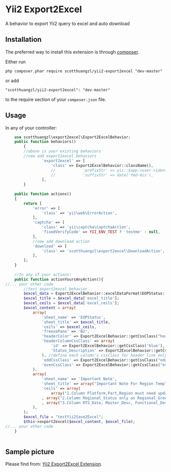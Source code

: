 Yii2 Export2Excel
============
A behavior to export Yii2 query to excel and auto download

Installation
------------

The preferred way to install this extension is through [composer](http://getcomposer.org/download/).

Either run

```
php composer.phar require scotthuangzl/yii2-export2excel "dev-master"
```

or add

```
"scotthuangzl/yii2-export2excel": "dev-master"
```

to the require section of your `composer.json` file.


Usage
-----

In any of your controller:


```php
	use scotthuangzl\export2excel\Export2ExcelBehavior;
	public function behaviors()
		{
		//above is your existing behaviors
		//new add export2excel behaviors
				'export2excel' => [
					'class' => Export2ExcelBehavior::className(),
	                //            'prefixStr' => yii::$app->user->identity->username,
                    //            'suffixStr' => date('Ymd-His'),
				],
		}
	
    public function actions()
    {
        return [
            'error' => [
                'class' => 'yii\web\ErrorAction',
            ],
            'captcha' => [
                'class' => 'yii\captcha\CaptchaAction',
                'fixedVerifyCode' => YII_ENV_TEST ? 'testme' : null,
            ],
			//new add download action
            'download' => [
                'class' => 'scotthuangzl\export2excel\DownloadAction',
            ],
        ];
    }
	
	//In any of your actions:
	public function actionYoursAnyAction(){
//... your other code
        //test export2excel behavior
        $excel_data = Export2ExcelBehavior::excelDataFormat(EOPStatus::find()->asArray()->all());
        $excel_title = $excel_data['excel_title'];
        $excel_ceils = $excel_data['excel_ceils'];
        $excel_content = array(
            array(
                'sheet_name' => 'EOPStatus',
                'sheet_title' => $excel_title,
                'ceils' => $excel_ceils,
                'freezePane' => 'B2',
                'headerColor' => Export2ExcelBehavior::getCssClass("header"),
                'headerColumnCssClass' => array(
                    'id' => Export2ExcelBehavior::getCssClass('blue'),
                    'Status_Description' => Export2ExcelBehavior::getCssClass('grey'),
                ), //define each column's cssClass for header line only.  You can set as blank.
                'oddCssClass' => Export2ExcelBehavior::getCssClass("odd"),
                'evenCssClass' => Export2ExcelBehavior::getCssClass("even"),
            ),
            array(
                'sheet_name' => 'Important Note',
                'sheet_title' => array("Important Note For Region Template"),
                'ceils' => array(
                    array("1.Column Platform,Part,Region must need update.")
                , array("2.Column Regional_Status only as Regional_Green,Regional_Yellow,Regional_Red,Regional_Ready.")
                , array("3.Column RTS_Date, Master_Desc, Functional_Desc, Commodity, Part_Status are only for your reference, will not be uploaded into NPI tracking system."))
            ),
        );
        $excel_file = "testYii2Save2Excel";
        $this->export2excel($excel_content, $excel_file);
//... your other code
	}
	
```

Sample picture
-----
Please find from:
[Yii2 Export2Excel Extension](http://www.yiiframework.com/extension/yii2-export2excel/).
